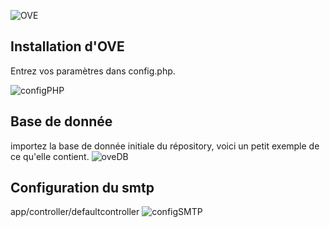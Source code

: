 ![OVE](http://img15.hostingpics.net/pics/336299ove300170.png)

Installation d'OVE
-
Entrez vos paramètres dans config.php.

![configPHP](http://img15.hostingpics.net/pics/584864config.png)


Base de donnée
-
importez la base de donnée initiale du répository, voici un petit exemple de ce qu'elle contient.
![oveDB](http://img15.hostingpics.net/pics/728466oveDB.png)


Configuration du smtp
-
app/controller/defaultcontroller 
![configSMTP](http://img15.hostingpics.net/pics/431787configsmtp.png)



